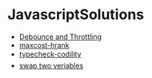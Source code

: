 # JavascriptSolutions
- [Debounce and Throttling](https://github.com/SwapnilGopale/JavascriptSolutions/blob/main/debounce-vs-throttle)
- [maxcost-hrank](https://github.com/SwapnilGopale/JavascriptSolutions/blob/main/maxcost-hrank.js)
- [typecheck-codility](https://github.com/SwapnilGopale/JavascriptSolutions/blob/main/typecheck-codility.js)
- [swap two veriables](https://github.com/SwapnilGopale/JavascriptSolutions/blob/main/swap-two-veriables.js)
